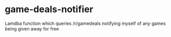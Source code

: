 # game-deals-notifier
Lamdba function which queries /r/gamedeals notifying myself of any games being given away for free
